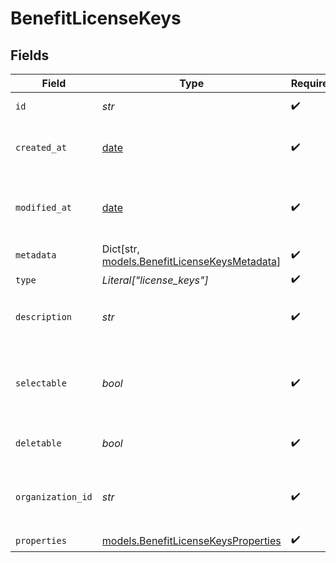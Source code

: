 # BenefitLicenseKeys


## Fields

| Field                                                                                   | Type                                                                                    | Required                                                                                | Description                                                                             |
| --------------------------------------------------------------------------------------- | --------------------------------------------------------------------------------------- | --------------------------------------------------------------------------------------- | --------------------------------------------------------------------------------------- |
| `id`                                                                                    | *str*                                                                                   | :heavy_check_mark:                                                                      | The ID of the benefit.                                                                  |
| `created_at`                                                                            | [date](https://docs.python.org/3/library/datetime.html#date-objects)                    | :heavy_check_mark:                                                                      | Creation timestamp of the object.                                                       |
| `modified_at`                                                                           | [date](https://docs.python.org/3/library/datetime.html#date-objects)                    | :heavy_check_mark:                                                                      | Last modification timestamp of the object.                                              |
| `metadata`                                                                              | Dict[str, [models.BenefitLicenseKeysMetadata](../models/benefitlicensekeysmetadata.md)] | :heavy_check_mark:                                                                      | N/A                                                                                     |
| `type`                                                                                  | *Literal["license_keys"]*                                                               | :heavy_check_mark:                                                                      | N/A                                                                                     |
| `description`                                                                           | *str*                                                                                   | :heavy_check_mark:                                                                      | The description of the benefit.                                                         |
| `selectable`                                                                            | *bool*                                                                                  | :heavy_check_mark:                                                                      | Whether the benefit is selectable when creating a product.                              |
| `deletable`                                                                             | *bool*                                                                                  | :heavy_check_mark:                                                                      | Whether the benefit is deletable.                                                       |
| `organization_id`                                                                       | *str*                                                                                   | :heavy_check_mark:                                                                      | The ID of the organization owning the benefit.                                          |
| `properties`                                                                            | [models.BenefitLicenseKeysProperties](../models/benefitlicensekeysproperties.md)        | :heavy_check_mark:                                                                      | N/A                                                                                     |